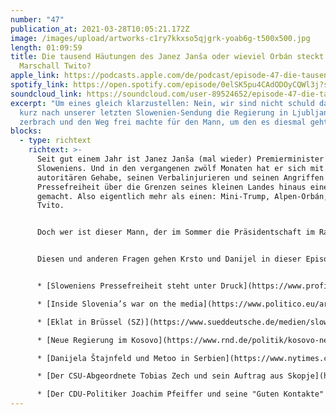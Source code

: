 ```yaml
---
number: "47"
publication_at: 2021-03-28T10:05:21.172Z
image: /images/upload/artworks-c1ry7kkxso5qjgrk-yoab6g-t500x500.jpg
length: 01:09:59
title: Die tausend Häutungen des Janez Janša oder wieviel Orbán steckt in
  Marschall Twito?
apple_link: https://podcasts.apple.com/de/podcast/episode-47-die-tausend-h%C3%A4utungen-des-janez-jan%C5%A1a-oder/id1170436903?i=1000514777909
spotify_link: https://open.spotify.com/episode/0elSK5pu4CAdODOyCQWl3j?si=9o7b2rnVSBi8QRP0OVpKqw
soundcloud_link: https://soundcloud.com/user-89524652/episode-47-die-tausend-hautungen-des-janez-jansa-oder-wieviel-orban-steckt-in-marschall-twito
excerpt: "Um eines gleich klarzustellen: Nein, wir sind nicht schuld daran, dass
  kurz nach unserer letzten Slowenien-Sendung die Regierung in Ljubljana
  zerbrach und den Weg frei machte für den Mann, um den es diesmal geht."
blocks:
  - type: richtext
    richtext: >-
      Seit gut einem Jahr ist Janez Janša (mal wieder) Premierminister
      Sloweniens. Und in den vergangenen zwölf Monaten hat er sich mit seinem
      autoritären Gehabe, seinen Verbalinjurieren und seinen Angriffen auf die
      Pressefreiheit über die Grenzen seines kleinen Landes hinaus einen Namen
      gemacht. Also eigentlich mehr als einen: Mini-Trump, Alpen-Orbán, Maršal
      Tvito.


      Doch wer ist dieser Mann, der im Sommer die Präsidentschaft im Rat der Europäischen Union übernehmen wird? Und warum wird er immer wieder an die Spitze gespült, obwohl er schon mehrfach vor den Trümmern seiner Politik stand? Und glaubt er den ganzen rechten Unsinn, den er da von sich gibt?


      Diesen und anderen Fragen gehen Krsto und Danijel in dieser Episode nach. Nebenbei erfahrt ihr, warum man in Deutschland nicht "Korruption" sagt, wieso Kroatiens Präsident Zoran Milanović wieder gut in Form ist, und wie ihr bei uns ein paar Bücher gewinnen könnt.


      * [Sloweniens Pressefreiheit steht unter Druck](https://www.profil.at/meinung/franziska-tschinderle-ueber-janez-jansa-in-slowenien-nachbarschaftshilfe/401216634) (Profil)

      * [Inside Slovenia’s war on the media](https://www.politico.eu/article/slovenia-war-on-media-janez-jansa/) (Politico)

      * [Eklat in Brüssel (SZ)](https://www.sueddeutsche.de/medien/slowenien-pressefreiheit-eu-1.5249423) Janša hätte im Europaparlament zur Pressefreiheit in seinem Land Rede und Antwort stehen sollen. Stattdessen twitterte er ein Propagandavideo und verursachte einen Skandal.

      * [Neue Regierung im Kosovo](https://www.rnd.de/politik/kosovo-neue-linke-reformregierung-von-kurti-im-parlament-bestatigt-22OSZFOMRZ4XF2PF3PF7GBOH5Q.html) (RND)

      * [Danijela Štajnfeld und Metoo in Serbien](https://www.nytimes.com/2021/03/24/movies/danijela-stajnfeld-hold-me-right.html) (New York Times)

      * [Der CSU-Abgeordnete Tobias Zech und sein Auftrag aus Skopje](https://www.spiegel.de/politik/deutschland/csu-abgeordneter-tobias-zech-tritt-zurueck-a-515b7e08-81ef-442f-8634-7442523ebeac) (Spiegel)

      * [Der CDU-Politiker Joachim Pfeiffer und seine "Guten Kontakte" nach Montenegro](https://twitter.com/christianfuchs_/status/1374754708267671554) (Twitterprofil des Journalisten Christian Fuchs, Zeit)
---
```

